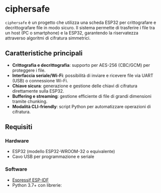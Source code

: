 # ciphersafe

`ciphersafe` è un progetto che utilizza una scheda ESP32 per crittografare e decrittografare file in modo sicuro. Il sistema permette di trasferire i file tra un host (PC o smartphone) e la ESP32, garantendo la riservatezza attraverso algoritmi di cifratura simmetrici.

## Caratteristiche principali

- **Crittografia e decrittografia**: supporto per AES-256 (CBC/GCM) per proteggere i file.
- **Interfaccia seriale/Wi-Fi**: possibilità di inviare e ricevere file via UART (USB) o connessione Wi-Fi.
- **Chiave sicura**: generazione e gestione delle chiavi di cifratura direttamente sulla ESP32.
- **Buffering e streaming**: gestione efficiente di file di grandi dimensioni tramite chunking.
- **Modalità CLI-friendly**: script Python per automatizzare operazioni di cifratura.

## Requisiti

### Hardware

- ESP32 (modello ESP32-WROOM-32 o equivalente)
- Cavo USB per programmazione e seriale

### Software

- [Espressif ESP-IDF](https://docs.espressif.com/projects/esp-idf/en/latest/esp32/)
- Python 3.7+ con librerie: